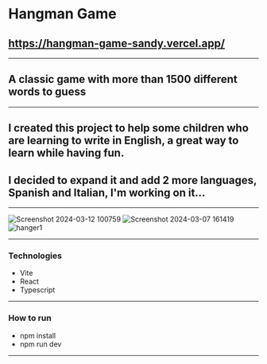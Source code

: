 # Hangman Game
## https://hangman-game-sandy.vercel.app/
---
## A classic game with more than 1500 different words to guess
---
## I created this project to help some children who are learning to write in English, a great way to learn while having fun.
## I decided to expand it and add 2 more languages, Spanish and Italian, I'm working on it...
---
![Screenshot 2024-03-12 100759](https://github.com/BarbaraPapa/Hangman-game/assets/103266205/4e706e88-70d8-46bb-8d40-14b711cbae49)
![Screenshot 2024-03-07 161419](https://github.com/BarbaraPapa/Hangman-game/assets/103266205/b9d71034-47af-409a-bdde-c2090ed745c3)
![hanger1](https://github.com/BarbaraPapa/Hangman-game/assets/103266205/f459e980-0afc-48a4-bc32-77204c053603)

---
### Technologies
- Vite
- React
- Typescript
---
### How to run 
- npm install
- npm run dev
---
